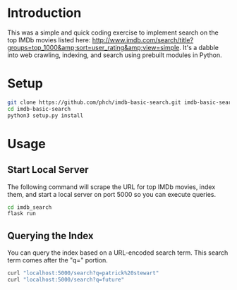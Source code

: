 # Introduction
This was a simple and quick coding exercise to implement search on the top IMDb movies listed here: http://www.imdb.com/search/title?groups=top_1000&amp;sort=user_rating&amp;view=simple. It's a dabble into web crawling, indexing, and search using prebuilt modules in Python.

# Setup
```bash
git clone https://github.com/phch/imdb-basic-search.git imdb-basic-search
cd imdb-basic-search
python3 setup.py install
```

# Usage
## Start Local Server
The following command will scrape the URL for top IMDb movies, index them, and start a local server on port 5000 so you can execute queries.
```bash
cd imdb_search
flask run
```

## Querying the Index
You can query the index based on a URL-encoded search term. This search term comes after the "q=" portion.
```bash
curl "localhost:5000/search?q=patrick%20stewart"
curl "localhost:5000/search?q=future"
```
